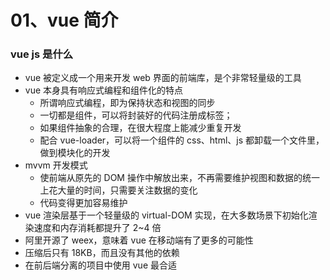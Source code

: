 # 01、vue 简介

### vue js 是什么
+ vue 被定义成一个用来开发 web 界面的前端库，是个非常轻量级的工具
+ vue 本身具有响应式编程和组件化的特点
  + 所谓响应式编程，即为保持状态和视图的同步
  + 一切都是组件，可以将封装好的代码注册成标签；
  + 如果组件抽象的合理，在很大程度上能减少重复开发
  + 配合 vue-loader，可以将一个组件的 css、html、js 都卸载一个文件里，做到模块化的开发
+ mvvm 开发模式
  + 使前端从原先的 DOM 操作中解放出来，不再需要维护视图和数据的统一上花大量的时间，只需要关注数据的变化
  + 代码变得更加容易维护
+ vue 渲染层基于一个轻量级的 virtual-DOM 实现，在大多数场景下初始化渲染速度和内存消耗都提升了 2~4 倍
+ 阿里开源了 weex，意味着 vue 在移动端有了更多的可能性
+ 压缩后只有 18KB，而且没有其他的依赖
+ 在前后端分离的项目中使用 vue 最合适
  